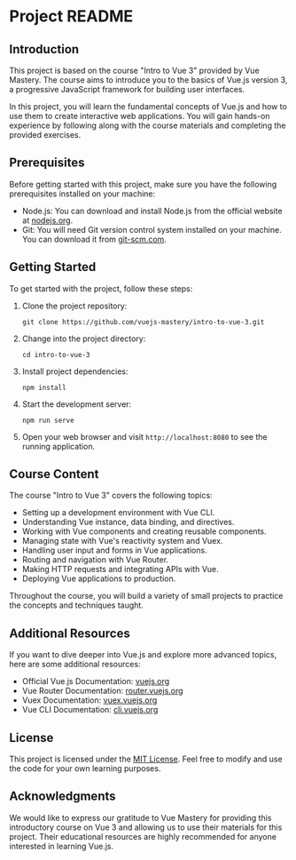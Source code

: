 # Project README

## Introduction

This project is based on the course "Intro to Vue 3" provided by Vue Mastery. The course aims to introduce you to the basics of Vue.js version 3, a progressive JavaScript framework for building user interfaces.

In this project, you will learn the fundamental concepts of Vue.js and how to use them to create interactive web applications. You will gain hands-on experience by following along with the course materials and completing the provided exercises.

## Prerequisites

Before getting started with this project, make sure you have the following prerequisites installed on your machine:

- Node.js: You can download and install Node.js from the official website at [nodejs.org](https://nodejs.org/).
- Git: You will need Git version control system installed on your machine. You can download it from [git-scm.com](https://git-scm.com/).

## Getting Started

To get started with the project, follow these steps:

1. Clone the project repository:

   ```shell
   git clone https://github.com/vuejs-mastery/intro-to-vue-3.git
   ```

2. Change into the project directory:

   ```shell
   cd intro-to-vue-3
   ```

3. Install project dependencies:

   ```shell
   npm install
   ```

4. Start the development server:

   ```shell
   npm run serve
   ```

5. Open your web browser and visit `http://localhost:8080` to see the running application.

## Course Content

The course "Intro to Vue 3" covers the following topics:

- Setting up a development environment with Vue CLI.
- Understanding Vue instance, data binding, and directives.
- Working with Vue components and creating reusable components.
- Managing state with Vue's reactivity system and Vuex.
- Handling user input and forms in Vue applications.
- Routing and navigation with Vue Router.
- Making HTTP requests and integrating APIs with Vue.
- Deploying Vue applications to production.

Throughout the course, you will build a variety of small projects to practice the concepts and techniques taught.

## Additional Resources

If you want to dive deeper into Vue.js and explore more advanced topics, here are some additional resources:

- Official Vue.js Documentation: [vuejs.org](https://vuejs.org/)
- Vue Router Documentation: [router.vuejs.org](https://router.vuejs.org/)
- Vuex Documentation: [vuex.vuejs.org](https://vuex.vuejs.org/)
- Vue CLI Documentation: [cli.vuejs.org](https://cli.vuejs.org/)

## License

This project is licensed under the [MIT License](LICENSE). Feel free to modify and use the code for your own learning purposes.

## Acknowledgments

We would like to express our gratitude to Vue Mastery for providing this introductory course on Vue 3 and allowing us to use their materials for this project. Their educational resources are highly recommended for anyone interested in learning Vue.js.
